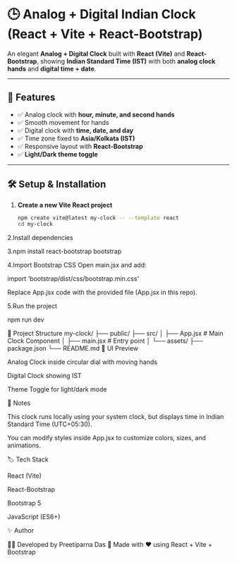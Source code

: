 # 🕒 Analog + Digital Indian Clock (React + Vite + React-Bootstrap)

An elegant **Analog + Digital Clock** built with **React (Vite)** and **React-Bootstrap**, showing **Indian Standard Time (IST)** with both **analog clock hands** and **digital time + date**.

---

## 🚀 Features
- ✅ Analog clock with **hour, minute, and second hands**  
- ✅ Smooth movement for hands  
- ✅ Digital clock with **time, date, and day**  
- ✅ Time zone fixed to **Asia/Kolkata (IST)**  
- ✅ Responsive layout with **React-Bootstrap**  
- ✅ **Light/Dark theme toggle**  

---

## 🛠️ Setup & Installation

1. **Create a new Vite React project**
   ```bash
   npm create vite@latest my-clock -- --template react
   cd my-clock
2.Install dependencies

3.npm install react-bootstrap bootstrap


4.Import Bootstrap CSS
Open main.jsx and add:

import 'bootstrap/dist/css/bootstrap.min.css'


Replace App.jsx code with the provided file (App.jsx in this repo).

5.Run the project

npm run dev

📂 Project Structure
my-clock/
├── public/
├── src/
│   ├── App.jsx   # Main Clock Component
│   ├── main.jsx  # Entry point
│   └── assets/
├── package.json
└── README.md
🎨 UI Preview

Analog Clock inside circular dial with moving hands

Digital Clock showing IST

Theme Toggle for light/dark mode

📌 Notes

This clock runs locally using your system clock, but displays time in Indian Standard Time (UTC+05:30).

You can modify styles inside App.jsx to customize colors, sizes, and animations.

🏷️ Tech Stack

React (Vite)

React-Bootstrap

Bootstrap 5

JavaScript (ES6+)

✨ Author

👩‍💻 Developed by Preetiparna Das
📌 Made with ❤️ using React + Vite + Bootstrap
